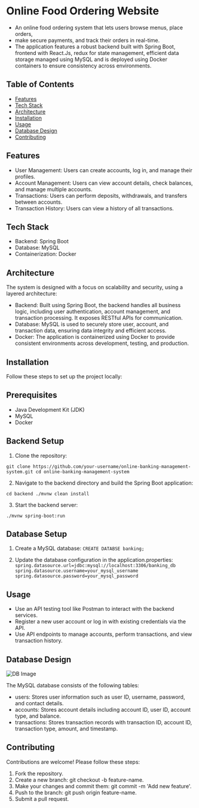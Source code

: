 # Online Food Ordering Website
- An online food ordering system that lets users browse menus, place orders,
-  make secure payments, and track their orders in real-time.
- The application features a robust backend built with Spring Boot, frontend with React.Js, redux for state management, efficient data storage managed using MySQL 
and is deployed using Docker containers to ensure consistency across environments.

## Table of Contents

- [Features](#features)
- [Tech Stack](#tech-stack)
- [Architecture](#architecture)
- [Installation](#installation)
- [Usage](#usage)
- [Database Design](#database-design)
- [Contributing](#contributing)


## Features
- User Management: Users can create accounts, log in, and manage their profiles.
- Account Management: Users can view account details, check balances, and manage multiple accounts.
- Transactions: Users can perform deposits, withdrawals, and transfers between accounts.
- Transaction History: Users can view a history of all transactions.

## Tech Stack
- Backend: Spring Boot
- Database: MySQL
- Containerization: Docker

## Architecture
The system is designed with a focus on scalability and security, using a layered architecture:
- Backend: Built using Spring Boot, the backend handles all business logic, including user authentication, account management, and transaction processing. It exposes RESTful APIs for communication.
- Database: MySQL is used to securely store user, account, and transaction data, ensuring data integrity and efficient access.
- Docker: The application is containerized using Docker to provide consistent environments across development, testing, and production.

## Installation
Follow these steps to set up the project locally:

## Prerequisites
- Java Development Kit (JDK)
- MySQL
- Docker

## Backend Setup
  1. Clone the repository:
   
  `git clone https://github.com/your-username/online-banking-management-system.git
  cd online-banking-management-system`
  
  2. Navigate to the backend directory and build the Spring Boot application:

  `cd backend
  ./mvnw clean install`
  
  3. Start the backend server:
     
  `./mvnw spring-boot:run`

## Database Setup
1. Create a MySQL database:
`CREATE DATABSE banking;`

2. Update the database configuration in the application.properties:
`spring.datasource.url=jdbc:mysql://localhost:3306/banking_db
spring.datasource.username=your_mysql_username
spring.datasource.password=your_mysql_password`

## Usage
- Use an API testing tool like Postman to interact with the backend services.
- Register a new user account or log in with existing credentials via the API.
- Use API endpoints to manage accounts, perform transactions, and view transaction history.

## Database Design
![DB Image](https://res.cloudinary.com/dxfn9epwh/image/upload/v1725342370/v/cip7wwfsdvati6gvdgrz.png)

The MySQL database consists of the following tables:
- users: Stores user information such as user ID, username, password, and contact details.
- accounts: Stores account details including account ID, user ID, account type, and balance.
- transactions: Stores transaction records with transaction ID, account ID, transaction type, amount, and timestamp.

## Contributing
Contributions are welcome! Please follow these steps:
1. Fork the repository.
2. Create a new branch: git checkout -b feature-name.
3. Make your changes and commit them: git commit -m 'Add new feature'.
4. Push to the branch: git push origin feature-name.
5. Submit a pull request.
